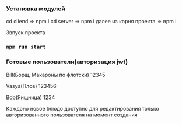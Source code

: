 
### Установка модулей

cd cliend => npm i
cd server => npm i
далее из корня проекта => npm  i

Звпуск проекта
### `npm run start`


### Готовые пользователи(авторизация jwt)
Bill(Борщ, Макароны по флотски)
12345


Vasya(Плов)
123456

Bob(Яищница)
1234

Каждоно новое блюдо доступно для редактирования только авторизованного пользователя на момент создания
